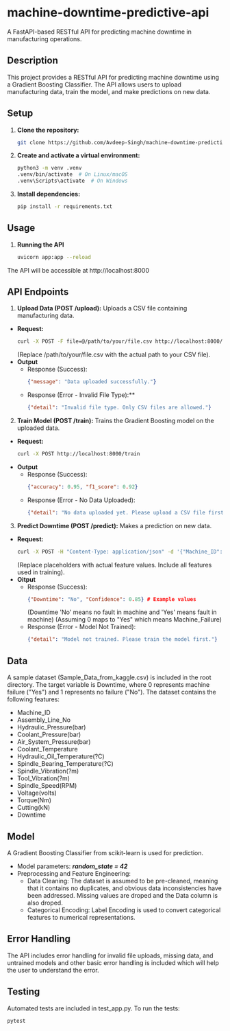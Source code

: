# machine-downtime-predictive-api
A FastAPI-based RESTful API for predicting machine downtime in manufacturing operations.

## Description

This project provides a RESTful API for predicting machine downtime using a Gradient Boosting Classifier. The API allows users to upload manufacturing data, train the model, and make predictions on new data.

## Setup

1. **Clone the repository:**
   ```bash
   git clone https://github.com/Avdeep-Singh/machine-downtime-predictive-api
2. **Create and activate a virtual environment:**
    ```bash
    python3 -m venv .venv
    .venv/bin/activate  # On Linux/macOS
    .venv\Scripts\activate  # On Windows
3. **Install dependencies:**
    ```bash
    pip install -r requirements.txt
## Usage
1. **Running the API**
    ```bash
    uvicorn app:app --reload
The API will be accessible at http://localhost:8000

## API Endpoints
1. **Upload Data (POST /upload):**
Uploads a CSV file containing manufacturing data.
- **Request:**
    ```bash
    curl -X POST -F file=@/path/to/your/file.csv http://localhost:8000/upload
    ```
    (Replace /path/to/your/file.csv with the actual path to your CSV file).
- **Output**
   - Response (Success):
     ```json
     {"message": "Data uploaded successfully."}
   - Response (Error - Invalid File Type):**
     ```json
     {"detail": "Invalid file type. Only CSV files are allowed."}
2. **Train Model (POST /train):**
Trains the Gradient Boosting model on the uploaded data.
- **Request:**
    ```bash
    curl -X POST http://localhost:8000/train
- **Output**
   - Response (Success):
     ```json
     {"accuracy": 0.95, "f1_score": 0.92}
   - Response (Error - No Data Uploaded):
     ```json
     {"detail": "No data uploaded yet. Please upload a CSV file first."}
3. **Predict Downtime (POST /predict):**
Makes a prediction on new data.
- **Request:**
    ```bash
    curl -X POST -H "Content-Type: application/json" -d '{"Machine_ID": "Makino-L1-Unit1-2013", "Assembly_Line_No": "Shopfloor-L1", "Hydraulic_Pressure(bar)": 71.04, "Coolant_Pressure(bar)": 6.933724915, "Air_System_Pressure(bar)": 6.284964506, "Coolant_Temperature": 25.6, "Hydraulic_Oil_Temperature(?C)": 46.0, "Spindle_Bearing_Temperature(?C)": 33.4, "Spindle_Vibration(?m)": 1.291, "Tool_Vibration(?m)": 26.492, "Spindle_Speed(RPM)": 25892.0, "Voltage(volts)": 335.0, "Torque(Nm)": 24.05532601, "Cutting(kN)": 3.58}' http://localhost:8000/predict
    ```
    (Replace placeholders with actual feature values. Include all features used in training).
- **Oitput**
   - Response (Success):
     ```json
     {"Downtime": "No", "Confidence": 0.85} # Example values
     ```
     (Downtime 'No' means no fault in machine and 'Yes' means fault in machine)
     (Assuming 0 maps to "Yes" which means Machine_Failure)
   - Response (Error - Model Not Trained):
     ```json
     {"detail": "Model not trained. Please train the model first."}

## Data
A sample dataset (Sample_Data_from_kaggle.csv) is included in the root directory.
The target variable is Downtime, where 0 represents machine failure ("Yes") and 1 represents no failure ("No").
The dataset contains the following features:
- Machine_ID
- Assembly_Line_No
- Hydraulic_Pressure(bar)
- Coolant_Pressure(bar)
- Air_System_Pressure(bar)
- Coolant_Temperature
- Hydraulic_Oil_Temperature(?C)
- Spindle_Bearing_Temperature(?C)
- Spindle_Vibration(?m)
- Tool_Vibration(?m)
- Spindle_Speed(RPM)
- Voltage(volts)
- Torque(Nm)
- Cutting(kN)
- Downtime

## Model
A Gradient Boosting Classifier from scikit-learn is used for prediction.
- Model parameters: 
    ***random_state = 42***
- Preprocessing and Feature Engineering:
    - Data Cleaning: The dataset is assumed to be pre-cleaned, meaning that it contains no duplicates, and obvious data inconsistencies have been addressed. Missing values are droped and the Data column is also droped.
    - Categorical Encoding: Label Encoding is used to convert categorical features to numerical representations.

## Error Handling
The API includes error handling for invalid file uploads, missing data, and untrained models and other basic error handling is included which will help the user to understand the error.

## Testing
Automated tests are included in test_app.py. To run the tests:
```bash
pytest
```

